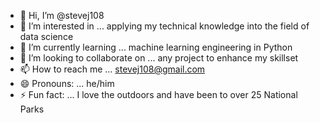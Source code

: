 - 👋 Hi, I’m @stevej108
- 👀 I’m interested in ... applying my technical knowledge into the field of data science
- 🌱 I’m currently learning ... machine learning engineering in Python
- 💞️ I’m looking to collaborate on ... any project to enhance my skillset
- 📫 How to reach me ... stevej108@gmail.com
- 😄 Pronouns: ... he/him
- ⚡ Fun fact: ... I love the outdoors and have been to over 25 National Parks

<!---
stevej108/stevej108 is a ✨ special ✨ repository because its `README.md` (this file) appears on your GitHub profile.
You can click the Preview link to take a look at your changes.
--->
